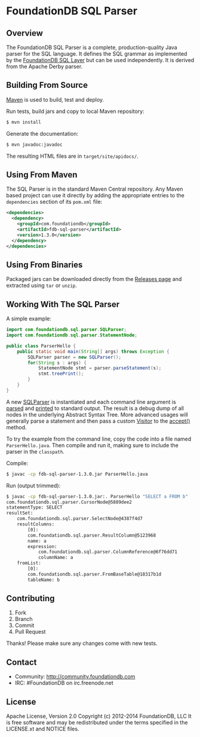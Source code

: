 # FoundationDB SQL Parser

## Overview

The FoundationDB SQL Parser is a complete, production-quality Java parser for
the SQL language. It defines the SQL grammar as implemented by the
[FoundationDB SQL Layer](http://github.com/FoundationDB/sql-layer) but can be
used independently. It is derived from the Apache Derby parser.


## Building From Source

[Maven](http://maven.apache.org) is used to build, test and deploy.

Run tests, build jars and copy to local Maven repository:

```sh
$ mvn install
```

Generate the documentation:

```sh
$ mvn javadoc:javadoc
```

The resulting HTML files are in `target/site/apidocs/`.


## Using From Maven

The SQL Parser is in the standard Maven Central repository. Any Maven based
project can use it directly by adding the appropriate entries to the
`dependencies` section of its `pom.xml` file:

```xml
<dependencies>
  <dependency>
    <groupId>com.foundationdb</groupId>
    <artifactId>fdb-sql-parser</artifactId>
    <version>1.3.0</version>
  </dependency>
</dependencies>
```


## Using From Binaries

Packaged jars can be downloaded directly from the
[Releases page](https://github.com/foundationdb/sql-parser/releases)
and extracted using `tar` or `unzip`.


## Working With The SQL Parser

A simple example:

```java
import com.foundationdb.sql.parser.SQLParser;
import com.foundationdb.sql.parser.StatementNode;

public class ParserHello {
    public static void main(String[] args) throws Exception {
        SQLParser parser = new SQLParser();
        for(String s : args) {
            StatementNode stmt = parser.parseStatement(s);
            stmt.treePrint();
        }
    }
}
```

A new [SQLParser](http://foundationdb.github.io/sql-parser/javadoc/com/foundationdb/sql/parser/SQLParser.html)
is instantiated and each command line argument is
[parsed](http://foundationdb.github.io/sql-parser/javadoc/com/foundationdb/sql/parser/SQLParser.html#parseStatement%28java.lang.String%29)
and [printed](http://foundationdb.github.io/sql-parser/javadoc/com/foundationdb/sql/parser/QueryTreeNode.html#treePrint%28%29)
to standard output. The result is a debug dump of all nodes in the underlying Abstract Syntax Tree.
More advanced usages will generally parse a statement and then pass a custom
[Visitor](http://foundationdb.github.io/sql-parser/javadoc/com/foundationdb/sql/parser/Visitor.html) to the
[accept()](http://foundationdb.github.io/sql-parser/javadoc/com/foundationdb/sql/parser/QueryTreeNode.html#accept%28com.foundationdb.sql.parser.Visitor%29) method.

To try the example from the command line, copy the code into a file named
`ParserHello.java`. Then compile and run it, making sure to include the
parser in the `classpath`.

Compile:

```sh
$ javac -cp fdb-sql-parser-1.3.0.jar ParserHello.java
```

Run (output trimmed):

```sh
$ javac -cp fdb-sql-parser-1.3.0.jar:. ParserHello "SELECT a FROM b"
com.foundationdb.sql.parser.CursorNode@5889dee2
statementType: SELECT
resultSet:
    com.foundationdb.sql.parser.SelectNode@4387f4d7
    resultColumns:
        [0]:
        com.foundationdb.sql.parser.ResultColumn@5123968
        name: a
        expression:
            com.foundationdb.sql.parser.ColumnReference@6f76dd71
            columnName: a
    fromList:
        [0]:
        com.foundationdb.sql.parser.FromBaseTable@18317b1d
        tableName: b
```


## Contributing

1. Fork
2. Branch
3. Commit
4. Pull Request

Thanks! Please make sure any changes come with new tests.


## Contact

* Community: http://community.foundationdb.com
* IRC: #FoundationDB on irc.freenode.net


## License

Apache License, Version 2.0
Copyright (c) 2012-2014 FoundationDB, LLC
It is free software and may be redistributed under the terms specified
in the LICENSE.xt and NOTICE files.

